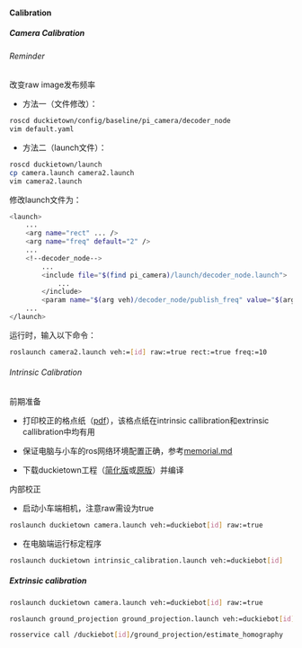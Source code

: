 #### Calibration
##### Camera Calibration
###### Reminder

改变raw image发布频率

* 方法一（文件修改）：
```bash
roscd duckietown/config/baseline/pi_camera/decoder_node
vim default.yaml
```

* 方法二（launch文件）：
```bash
roscd duckietown/launch
cp camera.launch camera2.launch
vim camera2.launch
```
修改launch文件为：
```bash
<launch>
    ...
    <arg name="rect" ... />
    <arg name="freq" default="2" />
    ...
    <!--decoder_node-->
    	...
    	<include file="$(find pi_camera)/launch/decoder_node.launch">
			...
    	</include>
    	<param name="$(arg veh)/decoder_node/publish_freq" value="$(arg freq)" />
    ...
</launch>
```
运行时，输入以下命令：
```bash
roslaunch camera2.launch veh:=[id] raw:=true rect:=true freq:=10
```

###### Intrinsic Calibration
前期准备

* 打印校正的格点纸（[pdf](https://github.com/yzxky/Duckietown-Tutorial/blob/master/3.duckietown/calibration_pattern.pdf)），该格点纸在intrinsic callibration和extrinsic callibration中均有用

* 保证电脑与小车的ros网络环境配置正确，参考[memorial.md](https://github.com/yzxky/Duckietown-Tutorial/blob/master/3.duckietown/memorial.md)

* 下载duckietown工程（[简化版](https://github.com/yzxky/Duckietown_Compressed_ws)或[原版](https://github.com/duckietown/Software)）并编译

内部校正

* 启动小车端相机，注意raw需设为true
```bash
roslaunch duckietown camera.launch veh:=duckiebot[id] raw:=true
```

* 在电脑端运行标定程序
```bash
roslaunch duckietown intrinsic_calibration.launch veh:=duckiebot[id]
```

##### Extrinsic calibration
```bash
roslaunch duckietown camera.launch veh:=duckiebot[id] raw:=true
```

```bash
roslaunch ground_projection ground_projection.launch veh:=duckiebot[id] local:=true
```

```bash
rosservice call /duckiebot[id]/ground_projection/estimate_homography
```